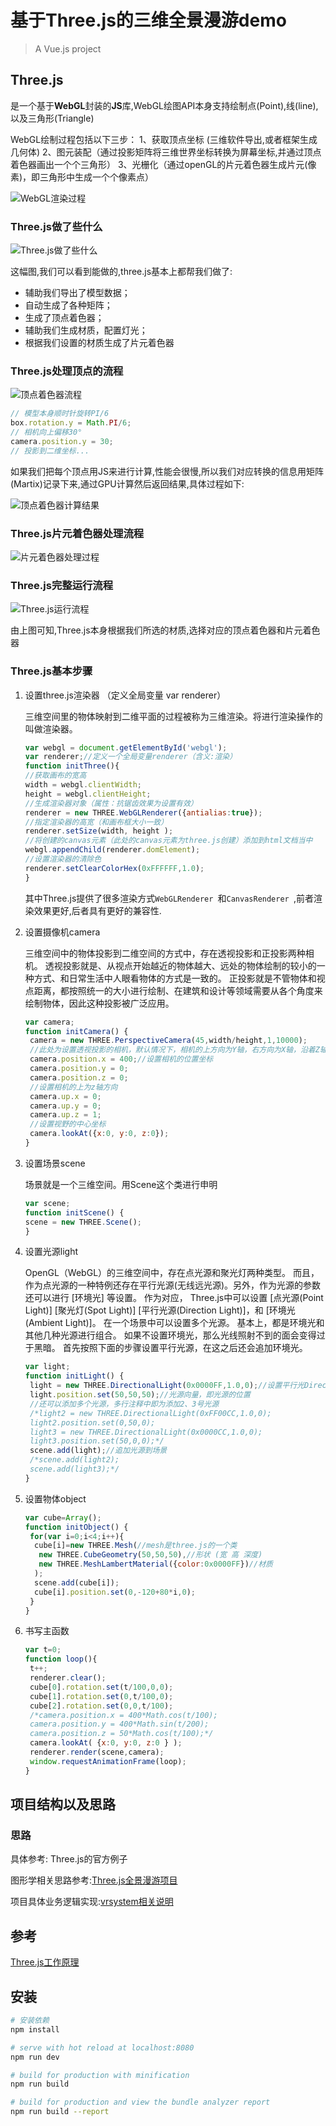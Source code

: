 # 基于Three.js的三维全景漫游demo

> A Vue.js project

## Three.js

是一个基于**WebGL**封装的**JS**库,WebGL绘图API本身支持绘制点(Point),线(line),以及三角形(Triangle)

WebGL绘制过程包括以下三步：
1、获取顶点坐标 (三维软件导出,或者框架生成几何体)
2、图元装配（通过投影矩阵将三维世界坐标转换为屏幕坐标,并通过顶点着色器画出一个个三角形）
3、光栅化（通过openGL的片元着色器生成片元(像素)，即三角形中生成一个个像素点）

![WebGL渲染过程](img/01.png)

### Three.js做了些什么

![Three.js做了些什么](img/02.png)

这幅图,我们可以看到能做的,three.js基本上都帮我们做了:

- 辅助我们导出了模型数据；
- 自动生成了各种矩阵；
- 生成了顶点着色器；
- 辅助我们生成材质，配置灯光；
- 根据我们设置的材质生成了片元着色器

### Three.js处理顶点的流程

![顶点着色器流程](img/03.png)

```javascript
// 模型本身顺时针旋转PI/6
box.rotation.y = Math.PI/6;
// 相机向上偏移30°
camera.position.y = 30;
// 投影到二维坐标...
```

如果我们把每个顶点用JS来进行计算,性能会很慢,所以我们对应转换的信息用矩阵(Martix)记录下来,通过GPU计算然后返回结果,具体过程如下:

![顶点着色器计算结果](img/04.png)

### Three.js片元着色器处理流程

![片元着色器处理过程](img/05.png)

### Three.js完整运行流程

![Three.js运行流程](img/06.png)

由上图可知,Three.js本身根据我们所选的材质,选择对应的顶点着色器和片元着色器

### Three.js基本步骤

1. 设置three.js渲染器 （定义全局变量 var renderer）

   三维空间里的物体映射到二维平面的过程被称为三维渲染。将进行渲染操作的叫做渲染器。

   ```javascript
   var webgl = document.getElementById('webgl');
   var renderer;//定义一个全局变量renderer（含义:渲染）
   function initThree(){
   //获取画布的宽高
   width = webgl.clientWidth;
   height = webgl.clientHeight;
   //生成渲染器对象（属性：抗锯齿效果为设置有效）
   renderer = new THREE.WebGLRenderer({antialias:true});
   //指定渲染器的高宽（和画布框大小一致）
   renderer.setSize(width, height );
   //将创建的canvas元素（此处的canvas元素为three.js创建）添加到html文档当中
   webgl.appendChild(renderer.domElement);
   //设置渲染器的清除色
   renderer.setClearColorHex(0xFFFFFF,1.0);
   }
   ```

   其中Three.js提供了很多渲染方式`WebGLRenderer `和`CanvasRenderer `,前者渲染效果更好,后者具有更好的兼容性.

2. 设置摄像机camera 

   三维空间中的物体投影到二维空间的方式中，存在透视投影和正投影两种相机。 透视投影就是、从视点开始越近的物体越大、远处的物体绘制的较小的一种方式、和日常生活中人眼看物体的方式是一致的。 正投影就是不管物体和视点距离，都按照统一的大小进行绘制、在建筑和设计等领域需要从各个角度来绘制物体，因此这种投影被广泛应用。

   ```javascript
   var camera;
   function initCamera() {
    camera = new THREE.PerspectiveCamera(45,width/height,1,10000);
    //此处为设置透视投影的相机，默认情况下，相机的上方向为Y轴，右方向为X轴，沿着Z轴垂直朝里（视野角：fov； 纵横比：aspect； 相机离视最近的距离：near； 相机离视体积最远距离：far）
    camera.position.x = 400;//设置相机的位置坐标
    camera.position.y = 0;
    camera.position.z = 0;
    //设置相机的上为z轴方向
    camera.up.x = 0;
    camera.up.y = 0;
    camera.up.z = 1;
    //设置视野的中心坐标
    camera.lookAt({x:0, y:0, z:0});
   } 
   ```

3. 设置场景scene 

   场景就是一个三维空间。用Scene这个类进行申明

   ```javascript
   var scene; 
   function initScene() { 
   scene = new THREE.Scene(); 
   } 
   ```

4. 设置光源light 

   OpenGL（WebGL）的三维空间中，存在点光源和聚光灯两种类型。 而且，作为点光源的一种特例还存在平行光源(无线远光源)。另外，作为光源的参数还可以进行 [环境光] 等设置。 作为对应， Three.js中可以设置 [点光源(Point Light)] [聚光灯(Spot Light)] [平行光源(Direction Light)]，和 [环境光(Ambient Light)]。 在一个场景中可以设置多个光源。 基本上，都是环境光和其他几种光源进行组合。 如果不设置环境光，那么光线照射不到的面会变得过于黑暗。 首先按照下面的步骤设置平行光源，在这之后还会追加环境光。

   ```javascript
   var light;
   function initLight() {
    light = new THREE.DirectionalLight(0x0000FF,1.0,0);//设置平行光DirectionalLight
    light.position.set(50,50,50);//光源向量，即光源的位置
    //还可以添加多个光源，多行注释中即为添加2、3号光源
    /*light2 = new THREE.DirectionalLight(0xFF00CC,1.0,0);
    light2.position.set(0,50,0);
    light3 = new THREE.DirectionalLight(0x0000CC,1.0,0);
    light3.position.set(50,0,0);*/
    scene.add(light);//追加光源到场景
    /*scene.add(light2);
    scene.add(light3);*/
   }
   ```

5. 设置物体object 

   ```javascript
   var cube=Array();
   function initObject() {
    for(var i=0;i<4;i++){
     cube[i]=new THREE.Mesh(//mesh是three.js的一个类
      new THREE.CubeGeometry(50,50,50),//形状 (宽 高 深度)
      new THREE.MeshLambertMaterial({color:0x0000FF})//材质
     );
     scene.add(cube[i]);
     cube[i].position.set(0,-120+80*i,0);
    }
   }
   ```

6. 书写主函数

   ```javascript
   var t=0;
   function loop(){
    t++;
    renderer.clear();
    cube[0].rotation.set(t/100,0,0);
    cube[1].rotation.set(0,t/100,0); 
    cube[2].rotation.set(0,0,t/100);
    /*camera.position.x = 400*Math.cos(t/100);
    camera.position.y = 400*Math.sin(t/200);
    camera.position.z = 50*Math.cos(t/100);*/
    camera.lookAt( {x:0, y:0, z:0 } );
    renderer.render(scene,camera);
    window.requestAnimationFrame(loop);
   }
   ```

## 项目结构以及思路

### 思路

具体参考: Three.js的官方例子

图形学相关思路参考:[Three.js全景漫游项目](https://github.com/BaoTao1997/vrsystem_Three.js/edit/master/Three.js全景漫游项目.pdf)

项目具体业务逻辑实现:[vrsystem相关说明](https://github.com/BaoTao1997/vrsystem_Three.js/edit/master/vrsystem相关说明.docx)



## 参考

[Three.js工作原理](https://www.cnblogs.com/wanbo/)



## 安装

``` bash
# 安装依赖
npm install

# serve with hot reload at localhost:8080
npm run dev

# build for production with minification
npm run build

# build for production and view the bundle analyzer report
npm run build --report
```
